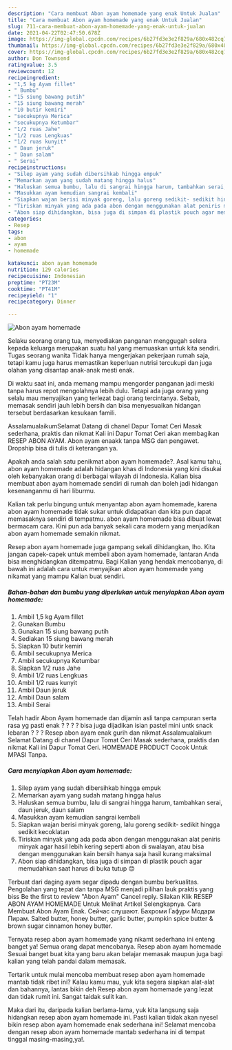 ```yaml
---
description: "Cara membuat Abon ayam homemade yang enak Untuk Jualan"
title: "Cara membuat Abon ayam homemade yang enak Untuk Jualan"
slug: 711-cara-membuat-abon-ayam-homemade-yang-enak-untuk-jualan
date: 2021-04-22T02:47:50.678Z
image: https://img-global.cpcdn.com/recipes/6b27fd3e3e2f829a/680x482cq70/abon-ayam-homemade-foto-resep-utama.jpg
thumbnail: https://img-global.cpcdn.com/recipes/6b27fd3e3e2f829a/680x482cq70/abon-ayam-homemade-foto-resep-utama.jpg
cover: https://img-global.cpcdn.com/recipes/6b27fd3e3e2f829a/680x482cq70/abon-ayam-homemade-foto-resep-utama.jpg
author: Don Townsend
ratingvalue: 3.5
reviewcount: 12
recipeingredient:
- "1,5 kg Ayam fillet"
- " Bumbu"
- "15 siung bawang putih"
- "15 siung bawang merah"
- "10 butir kemiri"
- "secukupnya Merica"
- "secukupnya Ketumbar"
- "1/2 ruas Jahe"
- "1/2 ruas Lengkuas"
- "1/2 ruas kunyit"
- " Daun jeruk"
- " Daun salam"
- " Serai"
recipeinstructions:
- "Silep ayam yang sudah dibersihkab hingga empuk"
- "Memarkan ayam yang sudah matang hingga halus"
- "Haluskan semua bumbu, lalu di sangrai hingga harum, tambahkan serai, daun jeruk, daun salam"
- "Masukkan ayam kemudian sangrai kembali"
- "Siapkan wajan berisi minyak goreng, lalu goreng sedikit- sedikit hingga sedikit kecoklatan"
- "Tiriskan minyak yang ada pada abon dengan menggunakan alat peniris minyak agar hasil lebih kering seperti abon di swalayan, atau bisa dengan menggunakan kain bersih hanya saja hasil kurang maksimal"
- "Abon siap dihidangkan, bisa juga di simpan di plastik pouch agar memudahkan saat harus di buka tutup 😊"
categories:
- Resep
tags:
- abon
- ayam
- homemade

katakunci: abon ayam homemade 
nutrition: 129 calories
recipecuisine: Indonesian
preptime: "PT23M"
cooktime: "PT41M"
recipeyield: "1"
recipecategory: Dinner

---
```



![Abon ayam homemade](https://img-global.cpcdn.com/recipes/6b27fd3e3e2f829a/680x482cq70/abon-ayam-homemade-foto-resep-utama.jpg)

Selaku seorang orang tua, menyediakan panganan menggugah selera kepada keluarga merupakan suatu hal yang memuaskan untuk kita sendiri. Tugas seorang  wanita Tidak hanya mengerjakan pekerjaan rumah saja, tetapi kamu juga harus memastikan keperluan nutrisi tercukupi dan juga olahan yang disantap anak-anak mesti enak.

Di waktu  saat ini, anda memang mampu mengorder panganan jadi meski tanpa harus repot mengolahnya lebih dulu. Tetapi ada juga orang yang selalu mau menyajikan yang terlezat bagi orang tercintanya. Sebab, memasak sendiri jauh lebih bersih dan bisa menyesuaikan hidangan tersebut berdasarkan kesukaan famili. 

AssalamualaikumSelamat Datang di chanel Dapur Tomat Ceri Masak sederhana, praktis dan nikmat Kali ini Dapur Tomat Ceri akan membagikan RESEP ABON AYAM. Abon ayam enaakk tanpa MSG dan pengawet. Dropship bisa di tulis di keterangan ya.

Apakah anda salah satu penikmat abon ayam homemade?. Asal kamu tahu, abon ayam homemade adalah hidangan khas di Indonesia yang kini disukai oleh kebanyakan orang di berbagai wilayah di Indonesia. Kalian bisa membuat abon ayam homemade sendiri di rumah dan boleh jadi hidangan kesenanganmu di hari liburmu.

Kalian tak perlu bingung untuk menyantap abon ayam homemade, karena abon ayam homemade tidak sukar untuk didapatkan dan kita pun dapat memasaknya sendiri di tempatmu. abon ayam homemade bisa dibuat lewat bermacam cara. Kini pun ada banyak sekali cara modern yang menjadikan abon ayam homemade semakin nikmat.

Resep abon ayam homemade juga gampang sekali dihidangkan, lho. Kita jangan capek-capek untuk membeli abon ayam homemade, lantaran Anda bisa menghidangkan ditempatmu. Bagi Kalian yang hendak mencobanya, di bawah ini adalah cara untuk menyajikan abon ayam homemade yang nikamat yang mampu Kalian buat sendiri.

<!--inarticleads1-->

##### Bahan-bahan dan bumbu yang diperlukan untuk menyiapkan Abon ayam homemade:

1. Ambil 1,5 kg Ayam fillet
1. Gunakan  Bumbu
1. Gunakan 15 siung bawang putih
1. Sediakan 15 siung bawang merah
1. Siapkan 10 butir kemiri
1. Ambil secukupnya Merica
1. Ambil secukupnya Ketumbar
1. Siapkan 1/2 ruas Jahe
1. Ambil 1/2 ruas Lengkuas
1. Ambil 1/2 ruas kunyit
1. Ambil  Daun jeruk
1. Ambil  Daun salam
1. Ambil  Serai


Telah hadir Abon Ayam homemade dan dijamin asli tanpa campuran serta rasa yg pasti enak ? ? ? ? bisa juga dijadikan isian pastel mini untk snack lebaran ? ? ? Resep abon ayam enak gurih dan nikmat Assalamualaikum Selamat Datang di chanel Dapur Tomat Ceri Masak sederhana, praktis dan nikmat Kali ini Dapur Tomat Ceri. HOMEMADE PRODUCT Cocok Untuk MPASI Tanpa. 

<!--inarticleads2-->

##### Cara menyiapkan Abon ayam homemade:

1. Silep ayam yang sudah dibersihkab hingga empuk
1. Memarkan ayam yang sudah matang hingga halus
1. Haluskan semua bumbu, lalu di sangrai hingga harum, tambahkan serai, daun jeruk, daun salam
1. Masukkan ayam kemudian sangrai kembali
1. Siapkan wajan berisi minyak goreng, lalu goreng sedikit- sedikit hingga sedikit kecoklatan
1. Tiriskan minyak yang ada pada abon dengan menggunakan alat peniris minyak agar hasil lebih kering seperti abon di swalayan, atau bisa dengan menggunakan kain bersih hanya saja hasil kurang maksimal
1. Abon siap dihidangkan, bisa juga di simpan di plastik pouch agar memudahkan saat harus di buka tutup 😊


Terbuat dari daging ayam segar dipadu dengan bumbu berkualitas. Pengolahan yang tepat dan tanpa MSG menjadi pilihan lauk praktis yang biss Be the first to review &#34;Abon Ayam&#34; Cancel reply. Silakan Klik RESEP ABON AYAM HOMEMADE Untuk Melihat Artikel Selengkapnya. Cara Membuat Abon Ayam Enak. Сейчас слушают. Бахроми Гафури Модари Пирам. Salted butter, honey butter, garlic butter, pumpkin spice butter &amp; brown sugar cinnamon honey butter. 

Ternyata resep abon ayam homemade yang nikamt sederhana ini enteng banget ya! Semua orang dapat mencobanya. Resep abon ayam homemade Sesuai banget buat kita yang baru akan belajar memasak maupun juga bagi kalian yang telah pandai dalam memasak.

Tertarik untuk mulai mencoba membuat resep abon ayam homemade mantab tidak ribet ini? Kalau kamu mau, yuk kita segera siapkan alat-alat dan bahannya, lantas bikin deh Resep abon ayam homemade yang lezat dan tidak rumit ini. Sangat taidak sulit kan. 

Maka dari itu, daripada kalian berlama-lama, yuk kita langsung saja hidangkan resep abon ayam homemade ini. Pasti kalian tiidak akan nyesel bikin resep abon ayam homemade enak sederhana ini! Selamat mencoba dengan resep abon ayam homemade mantab sederhana ini di tempat tinggal masing-masing,ya!.

